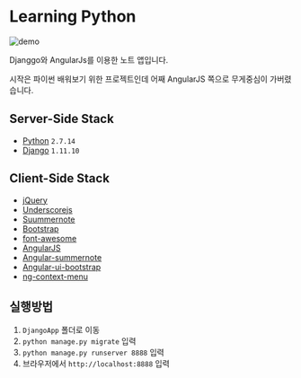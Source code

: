 Learning Python
===============

![demo](https://raw.githubusercontent.com/daejoon/learning-python/master/docs/quicksilver.png)


Djanggo와 AngularJs를 이용한 노트 앱입니다.

시작은 파이썬 배워보기 위한 프로젝트인데 어째 AngularJS 쪽으로 무게중심이 가버렸습니다.

Server-Side Stack
-----------------
* [Python](https://www.python.org/) `2.7.14`
* [Django](https://www.djangoproject.com/) `1.11.10`

Client-Side Stack
-----------------
* [jQuery](http://jquery.com)
* [Underscorejs](http://underscorejs.org/)
* [Suummernote](http://summernote.org/)
* [Bootstrap](http://getbootstrap.com/)
* [font-awesome](http://fortawesome.github.io/Font-Awesome/)
* [AngularJS](https://www.angularjs.org/)
* [Angular-summernote](https://github.com/summernote/angular-summernote)
* [Angular-ui-bootstrap](https://github.com/angular-ui/bootstrap)
* [ng-context-menu](https://github.com/ianwalter/ng-context-menu)

실행방법
------
1. `DjangoApp`  폴더로 이동
1. `python manage.py migrate` 입력
1. `python manage.py runserver 8888` 입력
1. 브라우저에서 `http://localhost:8888` 입력
